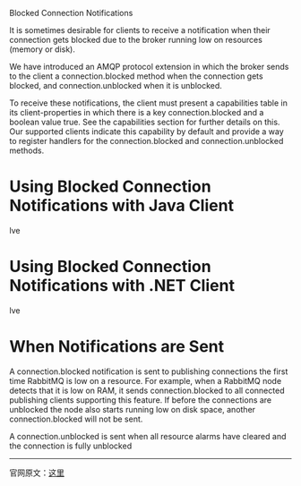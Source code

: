 


Blocked Connection Notifications

It is sometimes desirable for clients to receive a notification when their connection gets blocked due to the broker running low on resources (memory or disk).

We have introduced an AMQP protocol extension in which the broker sends to the client a connection.blocked method when the connection gets blocked, and connection.unblocked when it is unblocked.

To receive these notifications, the client must present a capabilities table in its client-properties in which there is a key connection.blocked and a boolean value true. See the capabilities section for further details on this. Our supported clients indicate this capability by default and provide a way to register handlers for the connection.blocked and connection.unblocked methods.

# Using Blocked Connection Notifications with Java Client

lve

# Using Blocked Connection Notifications with .NET Client

lve

# When Notifications are Sent

A connection.blocked notification is sent to publishing connections the first time RabbitMQ is low on a resource. For example, when a RabbitMQ node detects that it is low on RAM, it sends connection.blocked to all connected publishing clients supporting this feature. If before the connections are unblocked the node also starts running low on disk space, another connection.blocked will not be sent.

A connection.unblocked is sent when all resource alarms have cleared and the connection is fully unblocked


----------

官网原文：[这里](http://www.rabbitmq.com/connection-blocked.html)

